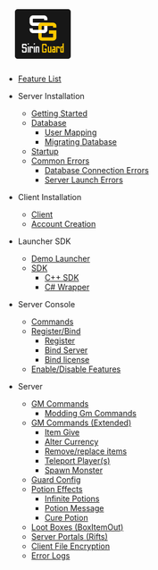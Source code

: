 <img width="100px" style="margin-left:18px; margin-bottom:10px" src="sirin-logo.svg"/>

- [Feature List](featurelist.md)

- Server Installation
    - [Getting Started](quickstart.md)
    - [Database](databases.md)
      - [User Mapping](databases.md#user-mapping)
      - [Migrating Database](databases.md#migrating-databases)
  - [Startup](copyfiles.md)
  - [Common Errors](errors.md)
    - [Database Connection Errors](errors.md#database-connection-errors)
    - [Server Launch Errors](errors.md#server-launch-errors)


- Client Installation
  - [Client](client.md)
  - [Account Creation](accountcreate.md)

- Launcher SDK
  - [Demo Launcher](demolauncher.md)
  - [SDK](launchersdk.md)
    - [C++ SDK](launchersdk.md#c-sdk)
    - [C# Wrapper](launchersdk.md#c-wrapper)

- Server Console
  - [Commands](consolebasics.md)
  - [Register/Bind](bind.md)
    - [Register](bind.md#register)
    - [Bind Server](bind.md#bind-server-to-account)
    - [Bind license](bind.md#bind-license-to-server)
  - [Enable/Disable Features](plugins.md)

- Server
  - [GM Commands](gmcommands.md)
    - [Modding Gm Commands](gmcommands.md#modding-gm-commands)
  - [GM Commands (Extended)](gmcommandsadv.md)
    - [Item Give](gmcommandsadv.md#item-give-command)
    - [Alter Currency](gmcommandsadv.md#alter-currency)
    - [Remove/replace items](gmcommandsadv.md#removereplace-items)
    - [Teleport Player(s)](gmcommandsadv.md#teleport-players)
    - [Spawn Monster](gmcommandsadv.md#spawn-monsters-at-coords)
  - [Guard Config](serverconfigs.md)
  - [Potion Effects](potions.md)
    - [Infinite Potions](potions.md#infinite-potions)
    - [Potion Message](potions.md#potion-message)
    - [Cure Potion](potions.md#cure-potions)
  - [Loot Boxes (BoxItemOut)](lootboxes.md)
  - [Server Portals (Rifts)](portals.md)
  - [Client File Encryption](cencrypt.md)
  - [Error Logs](loglocations.md)